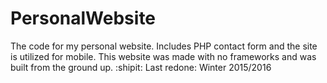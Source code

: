 # PersonalWebsite
The code for my personal website.
Includes PHP contact form and the site is utilized for mobile. This website was made with no frameworks and was built from the ground up. :shipit:
Last redone: Winter 2015/2016
